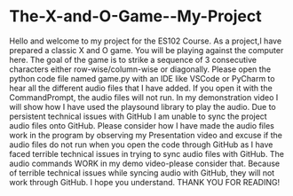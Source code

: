 # The-X-and-O-Game--My-Project
Hello and welcome to my project for the ES102 Course. As a project,I have prepared a classic X and O game. You will be playing against the computer here. The goal of the game is to strike a sequence of 3 consecutive characters either row-wise/column-wise or diagonally. Please open the python code file named game.py with an IDE like VSCode or PyCharm to hear all the different audio files that I have added. If you open it with the CommandPrompt, the audio files will not run. In my demonstration video I will show how I have used the playsound library to play the audio. Due to persistent technical issues with GitHub I am unable to sync the project audio files onto GitHub. Please consider how I have made the audio files work in the program by observing my Presentation video and excuse if the audio files do not run when you open the code through GitHub as I have faced terrible technical issues in trying to sync audio files with GitHub. The audio commands WORK in my demo video-please consider that. Because of terrible technical issues while syncing audio with GitHub, they will not work through GitHub. I hope you understand. THANK YOU FOR READING!
